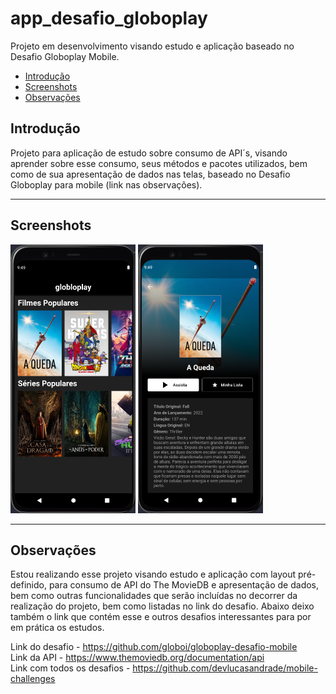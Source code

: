 # app_desafio_globoplay

Projeto em desenvolvimento visando estudo e aplicação baseado no Desafio Globoplay Mobile.


* [Introdução](#introdução)
* [Screenshots](#screenshots)
* [Observações](#observações)
<!-- * [Executando](#executando) -->
<!-- * [Contribua](#contribua) -->

## Introdução

Projeto para aplicação de estudo sobre consumo de API´s, visando aprender sobre esse consumo, seus métodos e pacotes utilizados, bem como de sua apresentação de dados nas telas, baseado no Desafio Globoplay para mobile (link nas observações).
<hr>


## Screenshots
<p float="left">
  <img alt="Home Page" src="/screenshots/home_page.png" width="200" />
  <img alt="Detalhes do Filme" src="/screenshots/detalhes_do_filme.png" width="200" />
  <!-- <img alt="Lista de Todos" src="/screenshots/openweathernew.png" width="200" />
  <img alt="Lista de Todos" src="/screenshots/studioghiblipage.png" width="200" />
  <img alt="Lista de Todos" src="/screenshots/studioghiblidetail.png" width="200" /> -->
</p>
<hr>


## Observações

Estou realizando esse projeto visando estudo e aplicação com layout pré-definido, para consumo de API do The MovieDB e apresentação de dados, bem como outras funcionalidades que serão incluídas no decorrer da realização do projeto, bem como listadas no link do desafio.
Abaixo deixo também o link que contém esse e outros desafios interessantes para por em prática os estudos.

Link do desafio - https://github.com/globoi/globoplay-desafio-mobile<br>
Link da API - https://www.themoviedb.org/documentation/api<br>
Link com todos os desafios - https://github.com/devlucasandrade/mobile-challenges